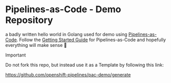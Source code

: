 # Pipelines-as-Code - Demo Repository

a badly written hello world in Golang used for demo using [Pipelines-as-Code](https://pipelinesascode.com).
Follow the [Getting Started Guide](https://pipelinesascode.com/docs/install/getting-started/) for Pipelines-as-Code and hopefully everything will make sense 💫

> [!IMPORTANT]  
> Do not fork this repo, but instead use it as a Template by following this link:
>
> https://github.com/openshift-pipelines/pac-demo/generate
>
